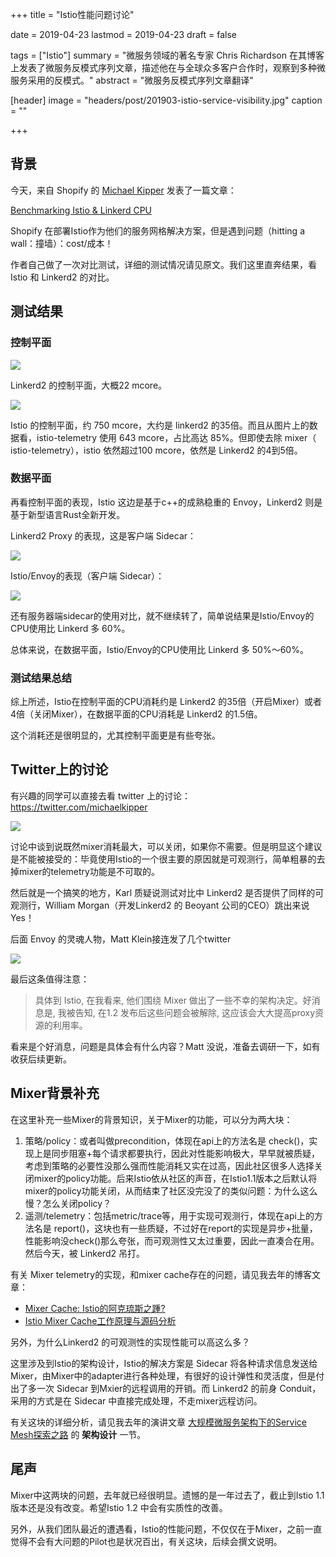 +++
title = "Istio性能问题讨论"

date = 2019-04-23
lastmod = 2019-04-23
draft = false

tags = ["Istio"]
summary = "微服务领域的著名专家 Chris Richardson 在其博客上发表了微服务反模式序列文章，描述他在与全球众多客户合作时，观察到多种微服务采用的反模式。"
abstract = "微服务反模式序列文章翻译"

[header]
image = "headers/post/201903-istio-service-visibility.jpg"
caption = ""

+++

## 背景

今天，来自 Shopify 的 [Michael Kipper](https://twitter.com/michaelkipper) 发表了一篇文章：

[Benchmarking Istio & Linkerd CPU](https://medium.com/@michael_87395/benchmarking-istio-linkerd-cpu-c36287e32781)

Shopify 在部署Istio作为他们的服务网格解决方案，但是遇到问题（hitting a wall：撞墙）：cost/成本！

作者自己做了一次对比测试，详细的测试情况请见原文。我们这里直奔结果，看 Istio 和 Linkerd2 的对比。

## 测试结果

### 控制平面

![](images/linkerd-cpu.png)

Linkerd2 的控制平面，大概22 mcore。

![](images/istio-cpu.png)

Istio 的控制平面，约 750 mcore，大约是 linkerd2 的35倍。而且从图片上的数据看，istio-telemetry 使用 643 mcore，占比高达 85%。但即使去除 mixer（ istio-telemetry），istio 依然超过100 mcore，依然是 Linkerd2 的4到5倍。

### 数据平面

再看控制平面的表现，Istio 这边是基于c++的成熟稳重的 Envoy，Linkerd2 则是基于新型语言Rust全新开发。

Linkerd2 Proxy 的表现，这是客户端 Sidecar：

![](images/linkerd-cpu2.png)

Istio/Envoy的表现（客户端 Sidecar）：

![](images/istio-cpu2.png)

还有服务器端sidecar的使用对比，就不继续转了，简单说结果是Istio/Envoy的CPU使用比 Linkerd 多 60%。

总体来说，在数据平面，Istio/Envoy的CPU使用比 Linkerd 多 50%～60%。

### 测试结果总结

综上所述，Istio在控制平面的CPU消耗约是 Linkerd2 的35倍（开启Mixer）或者4倍（关闭Mixer），在数据平面的CPU消耗是 Linkerd2 的1.5倍。

这个消耗还是很明显的，尤其控制平面更是有些夸张。

## Twitter上的讨论

有兴趣的同学可以直接去看 twitter 上的讨论：https://twitter.com/michaelkipper

![](images/twitter.png)

讨论中谈到说既然mixer消耗最大，可以关闭，如果你不需要。但是明显这个建议是不能被接受的：毕竟使用Istio的一个很主要的原因就是可观测行，简单粗暴的去掉mixer的telemetry功能是不可取的。

然后就是一个搞笑的地方，Karl 质疑说测试对比中 Linkerd2 是否提供了同样的可观测行，William Morgan（开发Linkerd2 的 Beoyant 公司的CEO）跳出来说 Yes！

后面 Envoy 的灵魂人物，Matt Klein接连发了几个twitter

![](images/mixer.png)

最后这条值得注意：

> 具体到 Istio, 在我看来, 他们围绕 Mixer 做出了一些不幸的架构决定。好消息是, 我被告知, 在1.2 发布后这些问题会被解除, 这应该会大大提高proxy资源的利用率。

看来是个好消息，问题是具体会有什么内容？Matt 没说，准备去调研一下，如有收获后续更新。

## Mixer背景补充

在这里补充一些Mixer的背景知识，关于Mixer的功能，可以分为两大块：

1. 策略/policy：或者叫做precondition，体现在api上的方法名是 check()，实现上是同步阻塞+每个请求都要执行，因此对性能影响极大，早早就被质疑，考虑到策略的必要性没那么强而性能消耗又实在过高，因此社区很多人选择关闭mixer的policy功能。后来Istio依从社区的声音，在Istio1.1版本之后默认将mixer的policy功能关闭，从而结束了社区没完没了的类似问题：为什么这么慢？怎么关闭policy？
2. 遥测/telemetry：包括metric/trace等，用于实现可观测行，体现在api上的方法名是 report()，这块也有一些质疑，不过好在report的实现是异步+批量，性能影响没check()那么夸张，而可观测性又太过重要，因此一直凑合在用。然后今天，被 Linkerd2 吊打。

有关 Mixer telemetry的实现，和mixer cache存在的问题，请见我去年的博客文章：

- [Mixer Cache: Istio的阿克琉斯之踵?](../201804-istio-achilles-heel/)
- [Istio Mixer Cache工作原理与源码分析](../201804-istio-mixer-cache-concepts/)

另外，为什么Linkerd2 的可观测性的实现性能可以高这么多？

这里涉及到Istio的架构设计，Istio的解决方案是 Sidecar 将各种请求信息发送给Mixer，由Mixer中的adapter进行各种处理，有很好的设计弹性和灵活度，但是付出了多一次 Sidecar 到Mxier的远程调用的开销。而 Linkerd2 的前身 Conduit，采用的方式是在 Sidecar 中直接完成处理，不走mixer远程访问。

有关这块的详细分析，请见我去年的演讲文章 [大规模微服务架构下的Service Mesh探索之路](../../talk/201806-service-mesh-explore/) 的 **架构设计** 一节。

## 尾声

Mixer中这两块的问题，去年就已经很明显。遗憾的是一年过去了，截止到Istio 1.1版本还是没有改变。希望Istio 1.2 中会有实质性的改善。

另外，从我们团队最近的遭遇看，Istio的性能问题，不仅仅在于Mixer，之前一直觉得不会有大问题的Pilot也是状况百出，有关这块，后续会撰文说明。